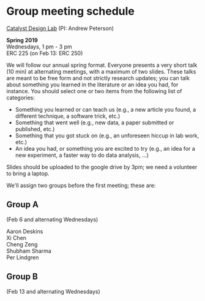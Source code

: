# Group meeting schedule #
[Catalyst Design Lab](http://brown.edu/go/catalyst) (PI: Andrew Peterson)

**Spring 2019**  
Wednesdays, 1 pm - 3 pm  
ERC 225 (on Feb 13: ERC 250)


We will follow our annual spring format. Everyone presents a very short talk (10 min) at alternating meetings, with a maximum of two slides. These talks are meant to be free form and not strictly research updates; you can talk about something you learned in the literature or an idea you had, for instance. You should select one or two items from the following list of categories:

* Something you learned or can teach us (e.g., a new article you found, a different technique, a software trick, etc.)
* Something that went well (e.g., new data, a paper submitted or published, etc.)
* Something that you got stuck on (e.g., an unforeseen hiccup in lab work, etc.)
* An idea you had, or something you are excited to try (e.g., an idea for a new experiment, a faster way to do data analysis, ...)

Slides should be uploaded to the google drive by 3pm; we need a volunteer to bring a laptop.

We'll assign two groups before the first meeting; these are:

## Group A ##
(Feb 6 and alternating Wednesdays)

Aaron Deskins  
Xi Chen  
Cheng Zeng  
Shubham Sharma  
Per Lindgren

## Group B ##
(Feb 13 and alternating Wednesdays)
